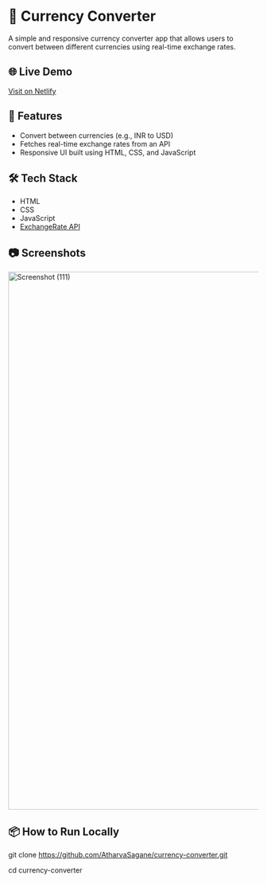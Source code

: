 # 💱 Currency Converter

A simple and responsive currency converter app that allows users to convert between different currencies using real-time exchange rates.

## 🌐 Live Demo
[Visit on Netlify](https://magnificent-creponne-51300d.netlify.app/)

## 🚀 Features
- Convert between currencies (e.g., INR to USD)
- Fetches real-time exchange rates from an API
- Responsive UI built using HTML, CSS, and JavaScript

## 🛠️ Tech Stack
- HTML
- CSS
- JavaScript
- [ExchangeRate API](https://www.exchangerate-api.com/)

## 📷 Screenshots

<img width="1920" height="1080" alt="Screenshot (111)" src="https://github.com/user-attachments/assets/746d4db5-640d-4c76-905e-1437d2c230b4" />

## 📦 How to Run Locally
git clone https://github.com/AtharvaSagane/currency-converter.git

cd currency-converter
